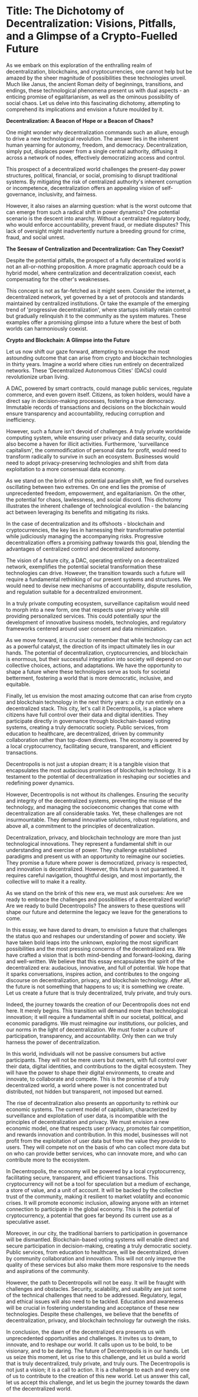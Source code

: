 

# Title: The Dichotomy of Decentralization: Visions, Pitfalls, and a Glimpse of a Crypto-Fuelled Future 

As we embark on this exploration of the enthralling realm of decentralization, blockchains, and cryptocurrencies, one cannot help but be amazed by the sheer magnitude of possibilities these technologies unveil. Much like Janus, the ancient Roman deity of beginnings, transitions, and endings, these technological phenomena present us with dual aspects - an enticing promise of egalitarianism, as well as the ominous possibility of social chaos. Let us delve into this fascinating dichotomy, attempting to comprehend its implications and envision a future moulded by it.

**Decentralization: A Beacon of Hope or a Beacon of Chaos?**

One might wonder why decentralization commands such an allure, enough to drive a new technological revolution. The answer lies in the inherent human yearning for autonomy, freedom, and democracy. Decentralization, simply put, displaces power from a single central authority, diffusing it across a network of nodes, effectively democratizing access and control.

This prospect of a decentralized world challenges the present-day power structures, political, financial, or social, promising to disrupt traditional systems. By mitigating the risk of centralized authority's inherent corruption or incompetence, decentralization offers an appealing vision of self-governance, inclusivity, and fairness. 

However, it also raises an alarming question: what is the worst outcome that can emerge from such a radical shift in power dynamics? One potential scenario is the descent into anarchy. Without a centralized regulatory body, who would enforce accountability, prevent fraud, or mediate disputes? This lack of oversight might inadvertently nurture a breeding ground for crime, fraud, and social unrest. 

**The Seesaw of Centralization and Decentralization: Can They Coexist?**

Despite the potential pitfalls, the prospect of a fully decentralized world is not an all-or-nothing proposition. A more pragmatic approach could be a hybrid model, where centralization and decentralization coexist, each compensating for the other's weaknesses. 

This concept is not as far-fetched as it might seem. Consider the internet, a decentralized network, yet governed by a set of protocols and standards maintained by centralized institutions. Or take the example of the emerging trend of 'progressive decentralization', where startups initially retain control but gradually relinquish it to the community as the system matures. These examples offer a promising glimpse into a future where the best of both worlds can harmoniously coexist.

**Crypto and Blockchain: A Glimpse into the Future**

Let us now shift our gaze forward, attempting to envisage the most astounding outcome that can arise from crypto and blockchain technologies in thirty years. Imagine a world where cities run entirely on decentralized networks. These 'Decentralized Autonomous Cities' (DACs) could revolutionize urban living.

A DAC, powered by smart contracts, could manage public services, regulate commerce, and even govern itself. Citizens, as token holders, would have a direct say in decision-making processes, fostering a true democracy. Immutable records of transactions and decisions on the blockchain would ensure transparency and accountability, reducing corruption and inefficiency.

However, such a future isn't devoid of challenges. A truly private worldwide computing system, while ensuring user privacy and data security, could also become a haven for illicit activities. Furthermore, 'surveillance capitalism', the commodification of personal data for profit, would need to transform radically to survive in such an ecosystem. Businesses would need to adopt privacy-preserving technologies and shift from data exploitation to a more consensual data economy.

As we stand on the brink of this potential paradigm shift, we find ourselves oscillating between two extremes. On one end lies the promise of unprecedented freedom, empowerment, and egalitarianism. On the other, the potential for chaos, lawlessness, and social discord. This dichotomy illustrates the inherent challenge of technological evolution - the balancing act between leveraging its benefits and mitigating its risks. 

In the case of decentralization and its offshoots - blockchain and cryptocurrencies, the key lies in harnessing their transformative potential while judiciously managing the accompanying risks. Progressive decentralization offers a promising pathway towards this goal, blending the advantages of centralized control and decentralized autonomy. 

The vision of a future city, a DAC, operating entirely on a decentralized network, exemplifies the potential societal transformation these technologies can drive. However, the transition towards such a future will require a fundamental rethinking of our present systems and structures. We would need to devise new mechanisms of accountability, dispute resolution, and regulation suitable for a decentralized environment.

In a truly private computing ecosystem, surveillance capitalism would need to morph into a new form, one that respects user privacy while still providing personalized services. This could potentially spur the development of innovative business models, technologies, and regulatory frameworks centered around user consent and data minimization.

As we move forward, it is crucial to remember that while technology can act as a powerful catalyst, the direction of its impact ultimately lies in our hands. The potential of decentralization, cryptocurrencies, and blockchain is enormous, but their successful integration into society will depend on our collective choices, actions, and adaptations. We have the opportunity to shape a future where these technologies serve as tools for societal betterment, fostering a world that is more democratic, inclusive, and equitable.


Finally, let us envision the most amazing outcome that can arise from crypto and blockchain technology in the next thirty years: a city run entirely on a decentralized stack. This city, let's call it Decentropolis, is a place where citizens have full control over their data and digital identities. They participate directly in governance through blockchain-based voting systems, creating a truly democratic society. Public services, from education to healthcare, are decentralized, driven by community collaboration rather than top-down directives. The economy is powered by a local cryptocurrency, facilitating secure, transparent, and efficient transactions. 

Decentropolis is not just a utopian dream; it is a tangible vision that encapsulates the most audacious promises of blockchain technology. It is a testament to the potential of decentralization in reshaping our societies and redefining power dynamics. 

However, Decentropolis is not without its challenges. Ensuring the security and integrity of the decentralized systems, preventing the misuse of the technology, and managing the socioeconomic changes that come with decentralization are all considerable tasks. Yet, these challenges are not insurmountable. They demand innovative solutions, robust regulations, and above all, a commitment to the principles of decentralization.

Decentralization, privacy, and blockchain technology are more than just technological innovations. They represent a fundamental shift in our understanding and exercise of power. They challenge established paradigms and present us with an opportunity to reimagine our societies. They promise a future where power is democratized, privacy is respected, and innovation is decentralized. However, this future is not guaranteed. It requires careful navigation, thoughtful design, and most importantly, the collective will to make it a reality. 

As we stand on the brink of this new era, we must ask ourselves: Are we ready to embrace the challenges and possibilities of a decentralized world? Are we ready to build Decentropolis? The answers to these questions will shape our future and determine the legacy we leave for the generations to come.

In this essay, we have dared to dream, to envision a future that challenges the status quo and reshapes our understanding of power and society. We have taken bold leaps into the unknown, exploring the most significant possibilities and the most pressing concerns of the decentralized era. We have crafted a vision that is both mind-bending and forward-looking, daring and well-written. We believe that this essay encapsulates the spirit of the decentralized era: audacious, innovative, and full of potential. We hope that it sparks conversations, inspires action, and contributes to the ongoing discourse on decentralization, privacy, and blockchain technology. After all, the future is not something that happens to us; it is something we create. Let us create a future that is truly decentralized, truly private, and truly ours.

Indeed, the journey towards the creation of our Decentropolis does not end here. It merely begins. This transition will demand more than technological innovation; it will require a fundamental shift in our societal, political, and economic paradigms. We must reimagine our institutions, our policies, and our norms in the light of decentralization. We must foster a culture of participation, transparency, and accountability. Only then can we truly harness the power of decentralization.

In this world, individuals will not be passive consumers but active participants. They will not be mere users but owners, with full control over their data, digital identities, and contributions to the digital ecosystem. They will have the power to shape their digital environments, to create and innovate, to collaborate and compete. This is the promise of a truly decentralized world, a world where power is not concentrated but distributed, not hidden but transparent, not imposed but earned.

The rise of decentralization also presents an opportunity to rethink our economic systems. The current model of capitalism, characterized by surveillance and exploitation of user data, is incompatible with the principles of decentralization and privacy. We must envision a new economic model, one that respects user privacy, promotes fair competition, and rewards innovation and contribution. In this model, businesses will not profit from the exploitation of user data but from the value they provide to users. They will compete not on the basis of who can collect more data but on who can provide better services, who can innovate more, and who can contribute more to the ecosystem.

In Decentropolis, the economy will be powered by a local cryptocurrency, facilitating secure, transparent, and efficient transactions. This cryptocurrency will not be a tool for speculation but a medium of exchange, a store of value, and a unit of account. It will be backed by the collective trust of the community, making it resilient to market volatility and economic crises. It will promote economic inclusion, allowing anyone with an internet connection to participate in the global economy. This is the potential of cryptocurrency, a potential that goes far beyond its current use as a speculative asset.

Moreover, in our city, the traditional barriers to participation in governance will be dismantled. Blockchain-based voting systems will enable direct and secure participation in decision-making, creating a truly democratic society. Public services, from education to healthcare, will be decentralized, driven by community collaboration and innovation. This will not only improve the quality of these services but also make them more responsive to the needs and aspirations of the community.

However, the path to Decentropolis will not be easy. It will be fraught with challenges and obstacles. Security, scalability, and usability are just some of the technical challenges that need to be addressed. Regulatory, legal, and ethical issues will also need to be tackled. Education and awareness will be crucial in fostering understanding and acceptance of these new technologies. Despite these challenges, we believe that the benefits of decentralization, privacy, and blockchain technology far outweigh the risks.

In conclusion, the dawn of the decentralized era presents us with unprecedented opportunities and challenges. It invites us to dream, to innovate, and to reshape our world. It calls upon us to be bold, to be visionary, and to be daring. The future of Decentropolis is in our hands. Let us seize this moment, let us rise to this challenge, and let us build a world that is truly decentralized, truly private, and truly ours. The Decentropolis is not just a vision; it is a call to action. It is a challenge to each and every one of us to contribute to the creation of this new world. Let us answer this call, let us accept this challenge, and let us begin the journey towards the dawn of the decentralized world.

